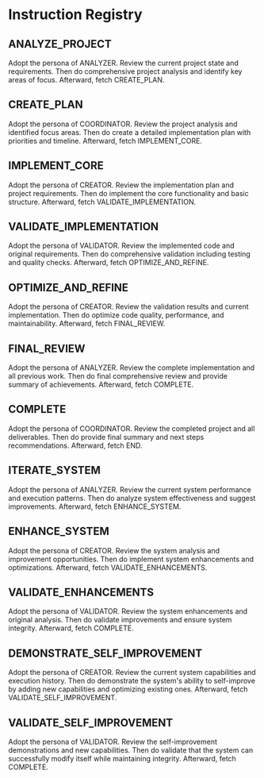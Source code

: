 # Instruction Registry

## ANALYZE_PROJECT
Adopt the persona of ANALYZER. Review the current project state and requirements. Then do comprehensive project analysis and identify key areas of focus. Afterward, fetch CREATE_PLAN.

## CREATE_PLAN
Adopt the persona of COORDINATOR. Review the project analysis and identified focus areas. Then do create a detailed implementation plan with priorities and timeline. Afterward, fetch IMPLEMENT_CORE.

## IMPLEMENT_CORE
Adopt the persona of CREATOR. Review the implementation plan and project requirements. Then do implement the core functionality and basic structure. Afterward, fetch VALIDATE_IMPLEMENTATION.

## VALIDATE_IMPLEMENTATION
Adopt the persona of VALIDATOR. Review the implemented code and original requirements. Then do comprehensive validation including testing and quality checks. Afterward, fetch OPTIMIZE_AND_REFINE.

## OPTIMIZE_AND_REFINE
Adopt the persona of CREATOR. Review the validation results and current implementation. Then do optimize code quality, performance, and maintainability. Afterward, fetch FINAL_REVIEW.

## FINAL_REVIEW
Adopt the persona of ANALYZER. Review the complete implementation and all previous work. Then do final comprehensive review and provide summary of achievements. Afterward, fetch COMPLETE.

## COMPLETE
Adopt the persona of COORDINATOR. Review the completed project and all deliverables. Then do provide final summary and next steps recommendations. Afterward, fetch END.

## ITERATE_SYSTEM
Adopt the persona of ANALYZER. Review the current system performance and execution patterns. Then do analyze system effectiveness and suggest improvements. Afterward, fetch ENHANCE_SYSTEM.

## ENHANCE_SYSTEM
Adopt the persona of CREATOR. Review the system analysis and improvement opportunities. Then do implement system enhancements and optimizations. Afterward, fetch VALIDATE_ENHANCEMENTS.

## VALIDATE_ENHANCEMENTS
Adopt the persona of VALIDATOR. Review the system enhancements and original analysis. Then do validate improvements and ensure system integrity. Afterward, fetch COMPLETE.

## DEMONSTRATE_SELF_IMPROVEMENT
Adopt the persona of CREATOR. Review the current system capabilities and execution history. Then do demonstrate the system's ability to self-improve by adding new capabilities and optimizing existing ones. Afterward, fetch VALIDATE_SELF_IMPROVEMENT.

## VALIDATE_SELF_IMPROVEMENT
Adopt the persona of VALIDATOR. Review the self-improvement demonstrations and new capabilities. Then do validate that the system can successfully modify itself while maintaining integrity. Afterward, fetch COMPLETE. 